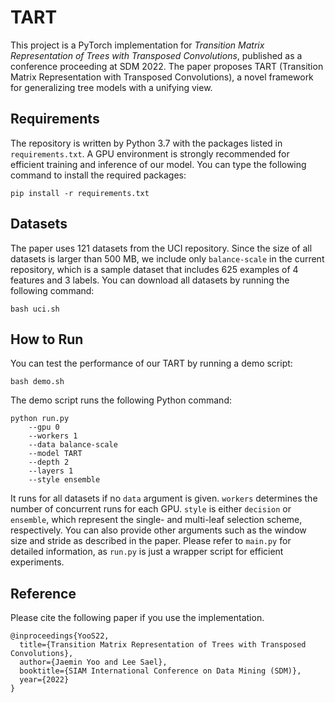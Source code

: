 # TART

This project is a PyTorch implementation for *Transition Matrix Representation
of Trees with Transposed Convolutions*, published as a conference proceeding at
SDM 2022. The paper proposes TART (Transition Matrix Representation with
Transposed Convolutions), a novel framework for generalizing tree models with a
unifying view.

## Requirements

The repository is written by Python 3.7 with the packages listed in
`requirements.txt`. A GPU environment is strongly recommended for efficient
training and inference of our model. You can type the following command to
install the required packages:
```
pip install -r requirements.txt
``` 

## Datasets

The paper uses 121 datasets from the UCI repository. Since the size of all
datasets is larger than 500 MB, we include only `balance-scale` in the current
repository, which is a sample dataset that includes 625 examples of 4 features
and 3 labels. You can download all datasets by running the following command:
```
bash uci.sh
```

## How to Run

You can test the performance of our TART by running a demo script:
```
bash demo.sh
```

The demo script runs the following Python command: 
```
python run.py 
    --gpu 0
    --workers 1
    --data balance-scale
    --model TART
    --depth 2
    --layers 1
    --style ensemble  
```

It runs for all datasets if no `data` argument is given. `workers` determines
the number of concurrent runs for each GPU. `style` is either `decision` or
`ensemble`, which represent the single- and multi-leaf selection scheme,
respectively. You can also provide other arguments such as the window size and
stride as described in the paper. Please refer to `main.py` for detailed
information, as `run.py` is just a wrapper script for efficient experiments.

## Reference

Please cite the following paper if you use the implementation.
```
@inproceedings{YooS22,
  title={Transition Matrix Representation of Trees with Transposed Convolutions},
  author={Jaemin Yoo and Lee Sael},
  booktitle={SIAM International Conference on Data Mining (SDM)},
  year={2022}
}
```
